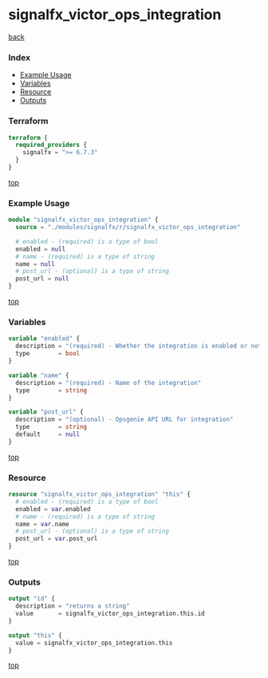 # signalfx_victor_ops_integration

[back](../signalfx.md)

### Index

- [Example Usage](#example-usage)
- [Variables](#variables)
- [Resource](#resource)
- [Outputs](#outputs)

### Terraform

```terraform
terraform {
  required_providers {
    signalfx = ">= 6.7.3"
  }
}
```

[top](#index)

### Example Usage

```terraform
module "signalfx_victor_ops_integration" {
  source = "./modules/signalfx/r/signalfx_victor_ops_integration"

  # enabled - (required) is a type of bool
  enabled = null
  # name - (required) is a type of string
  name = null
  # post_url - (optional) is a type of string
  post_url = null
}
```

[top](#index)

### Variables

```terraform
variable "enabled" {
  description = "(required) - Whether the integration is enabled or not"
  type        = bool
}

variable "name" {
  description = "(required) - Name of the integration"
  type        = string
}

variable "post_url" {
  description = "(optional) - Opsgenie API URL for integration"
  type        = string
  default     = null
}
```

[top](#index)

### Resource

```terraform
resource "signalfx_victor_ops_integration" "this" {
  # enabled - (required) is a type of bool
  enabled = var.enabled
  # name - (required) is a type of string
  name = var.name
  # post_url - (optional) is a type of string
  post_url = var.post_url
}
```

[top](#index)

### Outputs

```terraform
output "id" {
  description = "returns a string"
  value       = signalfx_victor_ops_integration.this.id
}

output "this" {
  value = signalfx_victor_ops_integration.this
}
```

[top](#index)